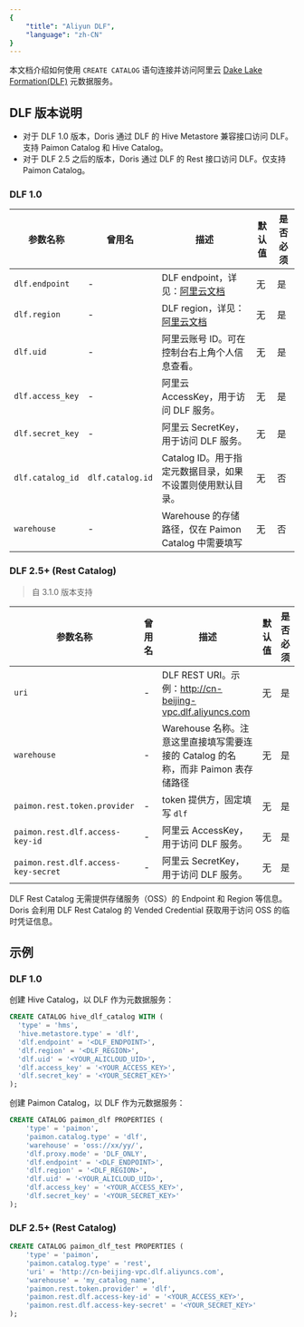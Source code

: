 ```yaml
---
{
    "title": "Aliyun DLF",
    "language": "zh-CN"
}
---
```


本文档介绍如何使用 `CREATE CATALOG` 语句连接并访问阿里云 [Dake Lake Formation(DLF)](https://www.alibabacloud.com/zh/product/datalake-formation) 元数据服务。

## DLF 版本说明

- 对于 DLF 1.0 版本，Doris 通过 DLF 的 Hive Metastore 兼容接口访问 DLF。支持 Paimon Catalog 和 Hive Catalog。
- 对于 DLF 2.5 之后的版本，Doris 通过 DLF 的 Rest 接口访问 DLF。仅支持 Paimon Catalog。

### DLF 1.0

| 参数名称 | 曾用名 | 描述 | 默认值 | 是否必须 |
|----------|--------|------|--------|----------|
| `dlf.endpoint` | - | DLF endpoint，详见：[阿里云文档](https://www.alibabacloud.com/help/en/dlf/dlf-1-0/regions-and-endpoints) | 无 | 是 |
| `dlf.region` | - | DLF region，详见：[阿里云文档](https://www.alibabacloud.com/help/en/dlf/dlf-1-0/regions-and-endpoints) | 无 | 是 |
| `dlf.uid` | - | 阿里云账号 ID。可在控制台右上角个人信息查看。 | 无 | 是 |
| `dlf.access_key` | - | 阿里云 AccessKey，用于访问 DLF 服务。 | 无 | 是 |
| `dlf.secret_key` | - | 阿里云 SecretKey，用于访问 DLF 服务。 | 无 | 是 |
| `dlf.catalog_id` | `dlf.catalog.id` | Catalog ID。用于指定元数据目录，如果不设置则使用默认目录。 | 无 | 否 |
| `warehouse` | - | Warehouse 的存储路径，仅在 Paimon Catalog 中需要填写 | 无 | 否 |

### DLF 2.5+ (Rest Catalog)

> 自 3.1.0 版本支持

| 参数名称 | 曾用名 | 描述 | 默认值 | 是否必须 |
|----------|--------|------|--------|----------|
| `uri` | - | DLF REST URI。示例：http://cn-beijing-vpc.dlf.aliyuncs.com | 无 | 是 |
| `warehouse` | - | Warehouse 名称。注意这里直接填写需要连接的 Catalog 的名称，而非 Paimon 表存储路径 | 无 | 是 |
| `paimon.rest.token.provider` | - | token 提供方，固定填写 `dlf` | 无 | 是 |
| `paimon.rest.dlf.access-key-id` | - | 阿里云 AccessKey，用于访问 DLF 服务。 | 无 | 是 |
| `paimon.rest.dlf.access-key-secret` | - | 阿里云 SecretKey，用于访问 DLF 服务。 | 无 | 是 |

DLF Rest Catalog 无需提供存储服务（OSS）的 Endpoint 和 Region 等信息。Doris 会利用 DLF Rest Catalog 的 Vended Credential 获取用于访问 OSS 的临时凭证信息。

## 示例

### DLF 1.0

创建 Hive Catalog，以 DLF 作为元数据服务：

```sql
CREATE CATALOG hive_dlf_catalog WITH (
  'type' = 'hms',
  'hive.metastore.type' = 'dlf',
  'dlf.endpoint' = '<DLF_ENDPOINT>',
  'dlf.region' = '<DLF_REGION>',
  'dlf.uid' = '<YOUR_ALICLOUD_UID>',
  'dlf.access_key' = '<YOUR_ACCESS_KEY>',
  'dlf.secret_key' = '<YOUR_SECRET_KEY>'
);
```

创建 Paimon Catalog，以 DLF 作为元数据服务：

```sql
CREATE CATALOG paimon_dlf PROPERTIES (
    'type' = 'paimon',
    'paimon.catalog.type' = 'dlf',
    'warehouse' = 'oss://xx/yy/',
    'dlf.proxy.mode' = 'DLF_ONLY',
    'dlf.endpoint' = '<DLF_ENDPOINT>',
    'dlf.region' = '<DLF_REGION>',
    'dlf.uid' = '<YOUR_ALICLOUD_UID>',
    'dlf.access_key' = '<YOUR_ACCESS_KEY>',
    'dlf.secret_key' = '<YOUR_SECRET_KEY>'
);
```

### DLF 2.5+ (Rest Catalog)

```sql
CREATE CATALOG paimon_dlf_test PROPERTIES (
    'type' = 'paimon',
    'paimon.catalog.type' = 'rest',
    'uri' = 'http://cn-beijing-vpc.dlf.aliyuncs.com',
    'warehouse' = 'my_catalog_name',
    'paimon.rest.token.provider' = 'dlf',
    'paimon.rest.dlf.access-key-id' = '<YOUR_ACCESS_KEY>',
    'paimon.rest.dlf.access-key-secret' = '<YOUR_SECRET_KEY>'
);
```
